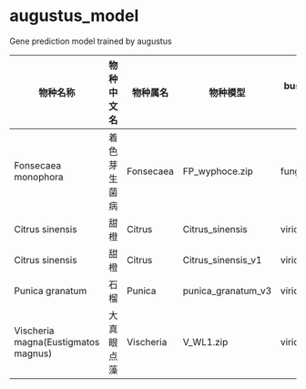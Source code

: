 # augustus_model
Gene prediction model trained by augustus

|物种名称|物种中文名|物种属名|物种模型|busco评估模型|从头预测的busco评估完整性|备注|
|----|----|----|----|----|----|----|
|Fonsecaea monophora|着色芽生菌病|Fonsecaea|FP_wyphoce.zip|fungi|91.5%|治病菌|
|Citrus sinensis|甜橙|Citrus|Citrus_sinensis|viridiplantae|97.8%|水果|
|Citrus sinensis|甜橙|Citrus|Citrus_sinensis_v1|viridiplantae|94.6%|水果|
|Punica granatum|石榴|Punica|punica_granatum_v3|viridiplantae|95.65%|水果|
|Vischeria magna(Eustigmatos magnus)|大真眼点藻|Vischeria|V_WL1.zip|viridiplantae|53.9%|藻类|

